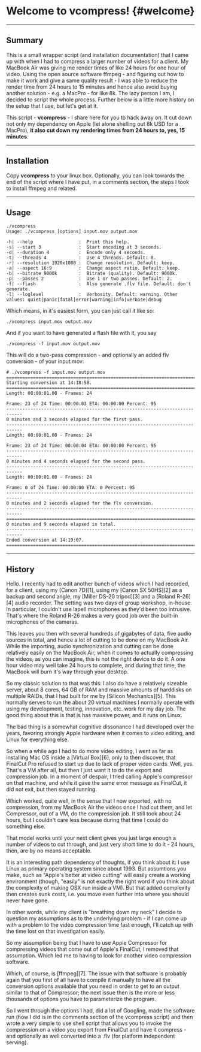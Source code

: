 Welcome to vcompress!	{#welcome}
=====================

----------

Summary
---------

This is a small wrapper script (and installation documentation) that I came up with when I had to compress a larger number of videos for a client. My MacBook Air was giving me render times of like 24 hours for one hour of video. Using the open source software ffmpeg - and figuring out how to make it work and give a same quality result - I was able to reduce the render time from 24 hours to 15 minutes and hence also avoid buying another solution - e.g. a MacPro - for like 8k. The lazy person I am, I decided to script the whole process. Further below is a little more history on the setup that I use, but let's get at it.


This script - **vcompress** - I share here for you to hack away on. It cut down not only my dependency on Apple (let alone shelling out 8k USD for a MacPro), **it also cut down my rendering times from 24 hours to, yes, 15 minutes**.

----------

Installation
---------

Copy **vcompress** to your linux box. Optionally, you can look towards the end of the script where I have put, in a comments section, the steps I took to install ffmpeg and related.

----------

Usage
---------

```
./vcompress
Usage: ./vcompress [options] input.mov output.mov

-h| --help                 :  Print this help.
-s| --start 3              :  Start encoding at 3 seconds.
-d| --duration 4           :  Encode only 4 seconds.
-t| --threads 4            :  Use 4 threads. Default: 8.
-r| --resolution 1920x1080 :  Change resolution. Default: keep.
-a| --aspect 16:9          :  Change aspect ratio. Default: keep.
-b| --bitrate 9000k        :  Bitrate (quality). Default: 9000k.
-p| --passes 2             :  Use 1 or two passes. Default: 2.
-f| --flash                :  Also generate .flv file. Default: don't generate.
-l| --loglevel             :  Verbosity. Default: warning. Other values: quiet|panic|fatal|error|warning|info|verbose|debug
```

Which means, in it's easiest form, you can just call it like so:

```
./vcompress input.mov output.mov
```

And if you want to have generated a flash file with it, you say

```
./vcompress -f input.mov output.mov
```

This will do a two-pass compression - and optionally an added flv conversion - of your input.mov:

```
# ./vcompress -f input.mov output.mov
============================================================================
Starting conversion at 14:18:58.
============================================================================
Length: 00:00:01.00 - Frames: 24 

Frame: 23 of 24 Time: 00:00:03 ETA: 00:00:00 Percent: 95
----------------------------------------------------------------------------
0 minutes and 3 seconds elapsed for the first pass.
----------------------------------------------------------------------------
Length: 00:00:01.00 - Frames: 24 

Frame: 23 of 24 Time: 00:00:04 ETA: 00:00:00 Percent: 95
----------------------------------------------------------------------------
0 minutes and 4 seconds elapsed for the second pass.
----------------------------------------------------------------------------
Length: 00:00:01.00 - Frames: 24 

Frame: 0 of 24 Time: 00:00:00 ETA: 0 Percent: 95
----------------------------------------------------------------------------
0 minutes and 2 seconds elapsed for the flv conversion.
----------------------------------------------------------------------------
============================================================================
0 minutes and 9 seconds elapsed in total.
----------------------------------------------------------------------------
Ended conversion at 14:19:07.
============================================================================
```


----------

History
---------


Hello. I recently had to edit another bunch of videos which I had recorded, for a client, using my [Canon 7D][1], using my [Canon SX 50HS][2] as a backup and second angle, my [Miller DS-20 tripod][3] and a [Roland R-26][4] audio recorder. The setting was two days of group workshop, in-house. In particular, I couldn't use lapell microphones as they'd been too intrusive. That's where the Roland R-26 makes a very good job over the built-in microphones of the cameras.

This leaves you then with several hundreds of gigabytes of data, five audio sources in total, and hence a lot of cutting to be done on my MacBook Air. While the importing, audio synchronization and cutting can be done relatively easily on the MacBook Air, when it comes to actually compressing the videos, as you can imagine, this is not the right device to do it. A one hour video may well take 24 hours to complete, and during that time, the MacBook will burn it's way through your desktop.

So my classic solution to that was this: I also do have a relatively sizeable server, about 8 cores, 64 GB of RAM and massive amounts of harddisks on multiple RAIDs, that I had built for me by [Silicon Mechanics][5]. This normally serves to run the about 20 virtual machines I normally operate with using my development, testing, innovation, etc. work for my day job. The good thing about this is that is has massive power, and it runs on Linux.

The bad thing is a somewhat cognitive dissonance I had developed over the years, favoring strongly Apple hardware when it comes to video editing, and Linux for everything else. 

So when a while ago I had to do more video editing, I went as far as installing Mac OS inside a [Virtual Box][6], only to then discover, that FinalCut Pro refused to start up due to lack of proper video cards. Well, yes. That's a VM after all, but then I just want it to do the export and compression job. In a moment of despair, I tried calling Apple's compressor on that machine, and while it gave the same error message as FinalCut, it did not exit, but then stayed running.

Which worked, quite well, in the sense that I now exported, with no compression, from my MacBook Air the videos once I had cut them, and let Compressor, out of a VM, do the compression job. It still took about 24 hours, but I couldn't care less because during that time I could do something else.

That model works until your next client gives you just large enough a number of videos to cut through, and just very short time to do it - 24 hours, then, are by no means acceptable.

It is an interesting path dependency of thoughts, if you think about it: I use Linux as primary operating system since about 1993. But assumtions you make, such as "Apple's better at video cutting" will easily create a working environment (though, "easily" is not exactly the right word if you think about the complexity of making OSX run inside a VM). But that added complexity then creates sunk costs, i.e. you move even further into where you should never have gone.

In other words, while my client is "breathing down my neck" I decide to question my assumptions as to the underlying problem - if I can come up with a problem to the video compression time fast enough, I'll catch up with the time lost on that investigation easily.

So my assumption being that I have to use Apple Compressor for compressing videos that come out of Apple's FinalCut, I removed that assumption. Which led me to having to look for another video compression software.

Which, of course, is [ffmpeg][7]. The issue with that software is probably again that you first of all have to compile it manually to have all the conversion options available that you need in order to get to an output similar to that of Compressor; the next issue then is the more or less thousands of options you have to parameterize the program.

So I went through the options I had, did a lot of Googling, made the software run (how I did is in the comments section of the vcompress script) and then wrote a very simple to use shell script that allows you to invoke the compression on a video you export from FinalCut and have it compress - and optionally as well converted into a .flv (for platform independent serving).

